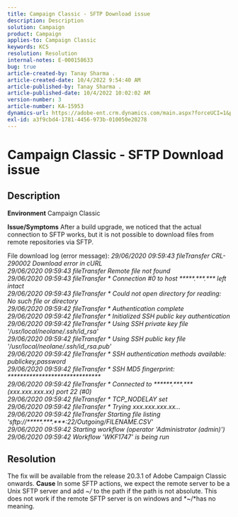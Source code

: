 ```yaml
---
title: Campaign Classic - SFTP Download issue
description: Description
solution: Campaign
product: Campaign
applies-to: Campaign Classic
keywords: KCS
resolution: Resolution
internal-notes: E-000158633
bug: true
article-created-by: Tanay Sharma .
article-created-date: 10/4/2022 9:54:40 AM
article-published-by: Tanay Sharma .
article-published-date: 10/4/2022 10:02:02 AM
version-number: 3
article-number: KA-15953
dynamics-url: https://adobe-ent.crm.dynamics.com/main.aspx?forceUCI=1&pagetype=entityrecord&etn=knowledgearticle&id=ff71298d-ca43-ed11-bba2-0022480868ff
exl-id: a3f9cbd4-1781-4456-973b-010050e20278
---
```

# Campaign Classic - SFTP Download issue

## Description

<b>Environment</b>
Campaign Classic


<b>Issue/Symptoms</b>
After a build upgrade, we noticed that the actual connection to SFTP works, but it is not possible to download files from remote repositories via SFTP.

 File download log (error message):
*29/06/2020 09:59:43 fileTransfer CRL-290002 Download error in cURL
<br>29/06/2020 09:59:43 fileTransfer Remote file not found
<br>29/06/2020 09:59:43 fileTransfer \* Connection #0 to host \*\*\*\*\*.\*\*\*.\*\*\* left intact
<br>29/06/2020 09:59:43 fileTransfer \* Could not open directory for reading: No such file or directory
<br>29/06/2020 09:59:42 fileTransfer \* Authentication complete
<br>29/06/2020 09:59:42 fileTransfer \* Initialized SSH public key authentication
<br>29/06/2020 09:59:42 fileTransfer \* Using SSH private key file '/usr/local/neolane/.ssh/id_rsa'
<br>29/06/2020 09:59:42 fileTransfer \* Using SSH public key file '/usr/local/neolane/.ssh/id_rsa.pub'
<br>29/06/2020 09:59:42 fileTransfer \* SSH authentication methods available: publickey,password
<br>29/06/2020 09:59:42 fileTransfer \* SSH MD5 fingerprint: \*\*\*\*\*\*\*\*\*\*\*\*\*\*\*\*\*\*\*\*\*\*\*\*\*\*\*\*\*\*
<br>29/06/2020 09:59:42 fileTransfer \* Connected to \*\*\*\*\*\*.\*\*\*.\*\*\* (xxx.xxx.xxx.xx) port 22 (#0)
<br>29/06/2020 09:59:42 fileTransfer \* TCP_NODELAY set
<br>29/06/2020 09:59:42 fileTransfer \* Trying xxx.xxx.xxx.xx...
<br>29/06/2020 09:59:42 fileTransfer Starting file listing 'sftp://\*\*\*\*\*.\*\*\*.\*\*\*:22/Outgoing/FILENAME.CSV'
<br>29/06/2020 09:59:42 Starting workflow (operator 'Administrator (admin)')
<br>29/06/2020 09:59:42 Workflow 'WKF1747' is being run*

## Resolution


The fix will be available from the release 20.3.1 of Adobe Campaign Classic onwards.
<b>Cause</b>
In some SFTP actions, we expect the remote server to be a Unix SFTP server and add *~/* to the path if the path is not absolute.
This does not work if the remote SFTP server is on windows and *~/*has no meaning.
